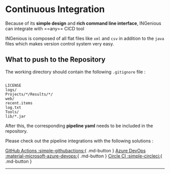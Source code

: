 
# Continuous Integration

Because of its **simple design** and **rich command line interface**, INGenious can integrate with ==any== CICD tool

INGenious is composed of all flat files like `xml` and `csv` in addition to the `java` files which makes version control system very easy.  

## What to push to the Repository

The working directory should contain the following `.gitignore` file :

```gitignore title="gitignore"

LICENSE
logs/
Projects/*/Results/*/
web/
recent.items
log.txt
Tools/
lib/*.jar
```

After this, the corresponding **pipeline yaml** needs to be included in the repository. 

Please check out the pipeline integrations with the following solutions :



[GitHub Actions :simple-githubactions:](integrations/githubactions.md){ .md-button } [Azure DevOps :material-microsoft-azure-devops:](integrations/azuredevops.md){ .md-button }  [Circle CI :simple-circleci:](integrations/circleci.md){ .md-button } 




 -------------------------------------
